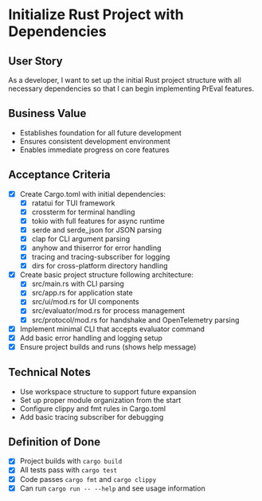 # Initialize Rust Project with Dependencies

## User Story
As a developer, I want to set up the initial Rust project structure with all necessary dependencies so that I can begin implementing PrEval features.

## Business Value
- Establishes foundation for all future development
- Ensures consistent development environment
- Enables immediate progress on core features

## Acceptance Criteria
- [x] Create Cargo.toml with initial dependencies:
  - [x] ratatui for TUI framework
  - [x] crossterm for terminal handling
  - [x] tokio with full features for async runtime
  - [x] serde and serde_json for JSON parsing
  - [x] clap for CLI argument parsing
  - [x] anyhow and thiserror for error handling
  - [x] tracing and tracing-subscriber for logging
  - [x] dirs for cross-platform directory handling
- [x] Create basic project structure following architecture:
  - [x] src/main.rs with CLI parsing
  - [x] src/app.rs for application state
  - [x] src/ui/mod.rs for UI components
  - [x] src/evaluator/mod.rs for process management
  - [x] src/protocol/mod.rs for handshake and OpenTelemetry parsing
- [x] Implement minimal CLI that accepts evaluator command
- [x] Add basic error handling and logging setup
- [x] Ensure project builds and runs (shows help message)

## Technical Notes
- Use workspace structure to support future expansion
- Set up proper module organization from the start
- Configure clippy and fmt rules in Cargo.toml
- Add basic tracing subscriber for debugging

## Definition of Done
- [x] Project builds with `cargo build`
- [x] All tests pass with `cargo test`
- [x] Code passes `cargo fmt` and `cargo clippy`
- [x] Can run `cargo run -- --help` and see usage information